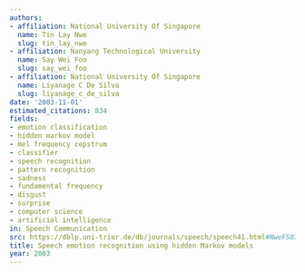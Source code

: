 ```yaml
---
authors:
- affiliation: National University Of Singapore
  name: Tin Lay Nwe
  slug: tin_lay_nwe
- affiliation: Nanyang Technological University
  name: Say Wei Foo
  slug: say_wei_foo
- affiliation: National University Of Singapore
  name: Liyanage C De Silva
  slug: liyanage_c_de_silva
date: '2003-11-01'
estimated_citations: 834
fields:
- emotion classification
- hidden markov model
- mel frequency cepstrum
- classifier
- speech recognition
- pattern recognition
- sadness
- fundamental frequency
- disgust
- surprise
- computer science
- artificial intelligence
in: Speech Communication
src: https://dblp.uni-trier.de/db/journals/speech/speech41.html#NweFS03
title: Speech emotion recognition using hidden Markov models
year: 2003
---
```

